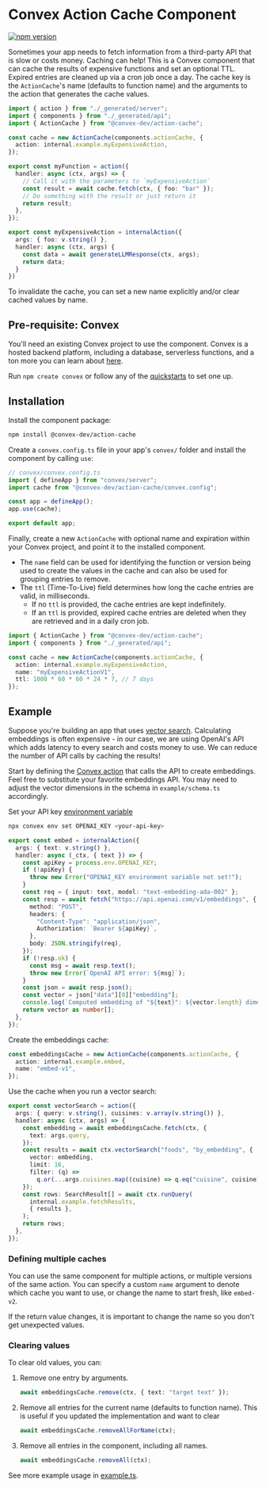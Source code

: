 # Convex Action Cache Component

[![npm version](https://badge.fury.io/js/@convex-dev%2Faction-cache.svg)](https://badge.fury.io/js/@convex-dev%2Faction-cache)

<!-- START: Include on https://convex.dev/components -->

Sometimes your app needs to fetch information from a third-party API that is slow or costs money. Caching can help! This is a Convex component that can cache the results of expensive functions and set an optional TTL. Expired entries are cleaned up via a cron job once a day. The cache key is the `ActionCache`'s name (defaults to function name) and the arguments to the action that generates the cache values.

```ts
import { action } from "./_generated/server";
import { components } from "./_generated/api";
import { ActionCache } from "@convex-dev/action-cache";

const cache = new ActionCache(components.actionCache, {
  action: internal.example.myExpensiveAction,
});

export const myFunction = action({
  handler: async (ctx, args) => {
    // Call it with the parameters to `myExpensiveAction`
    const result = await cache.fetch(ctx, { foo: "bar" });
    // Do something with the result or just return it
    return result;
  },
});

export const myExpensiveAction = internalAction({
  args: { foo: v.string() },
  handler: async (ctx, args) {
    const data = await generateLLMResponse(ctx, args);
    return data;
  }
})
```

To invalidate the cache, you can set a new name explicitly and/or clear cached values by name.

## Pre-requisite: Convex

You'll need an existing Convex project to use the component.
Convex is a hosted backend platform, including a database, serverless functions,
and a ton more you can learn about [here](https://docs.convex.dev/get-started).

Run `npm create convex` or follow any of the [quickstarts](https://docs.convex.dev/home) to set one up.

## Installation

Install the component package:

```bash
npm install @convex-dev/action-cache
```

Create a `convex.config.ts` file in your app's `convex/` folder and install the component by calling `use`:

```ts
// convex/convex.config.ts
import { defineApp } from "convex/server";
import cache from "@convex-dev/action-cache/convex.config";

const app = defineApp();
app.use(cache);

export default app;
```

Finally, create a new `ActionCache` with optional name and expiration within your Convex project, and point it to the installed component.

- The `name` field can be used for identifying the function or version being used to create the values in the cache and can also be used for grouping entries to remove.
- The `ttl` (Time-To-Live) field determines how long the cache entries are valid, in milliseconds.
  - If no `ttl` is provided, the cache entries are kept indefinitely.
  - If an `ttl` is provided, expired cache entries are deleted when they are retrieved and in a daily cron job.

```ts
import { ActionCache } from "@convex-dev/action-cache";
import { components } from "./_generated/api";

const cache = new ActionCache(components.actionCache, {
  action: internal.example.myExpensiveAction,
  name: "myExpensiveActionV1",
  ttl: 1000 * 60 * 60 * 24 * 7, // 7 days
});
```

## Example

Suppose you're building an app that uses [vector search](https://docs.convex.dev/search/vector-search). Calculating embeddings is often expensive - in our case, we are using OpenAI's API which adds latency to every search and costs money to use. We can reduce the number of API calls by caching the results!

Start by defining the [Convex action](https://docs.convex.dev/functions/actions) that calls the API to create embeddings. Feel free to substitute your favorite embeddings API. You may need to adjust the vector dimensions in the schema in `example/schema.ts` accordingly.

Set your API key [environment variable](https://docs.convex.dev/production/environment-variables)

```bash
npx convex env set OPENAI_KEY <your-api-key>
```

```ts
export const embed = internalAction({
  args: { text: v.string() },
  handler: async (_ctx, { text }) => {
    const apiKey = process.env.OPENAI_KEY;
    if (!apiKey) {
      throw new Error("OPENAI_KEY environment variable not set!");
    }
    const req = { input: text, model: "text-embedding-ada-002" };
    const resp = await fetch("https://api.openai.com/v1/embeddings", {
      method: "POST",
      headers: {
        "Content-Type": "application/json",
        Authorization: `Bearer ${apiKey}`,
      },
      body: JSON.stringify(req),
    });
    if (!resp.ok) {
      const msg = await resp.text();
      throw new Error(`OpenAI API error: ${msg}`);
    }
    const json = await resp.json();
    const vector = json["data"][0]["embedding"];
    console.log(`Computed embedding of "${text}": ${vector.length} dimensions`);
    return vector as number[];
  },
});
```

Create the embeddings cache:

```ts
const embeddingsCache = new ActionCache(components.actionCache, {
  action: internal.example.embed,
  name: "embed-v1",
});
```

Use the cache when you run a vector search:

```ts
export const vectorSearch = action({
  args: { query: v.string(), cuisines: v.array(v.string()) },
  handler: async (ctx, args) => {
    const embedding = await embeddingsCache.fetch(ctx, {
      text: args.query,
    });
    const results = await ctx.vectorSearch("foods", "by_embedding", {
      vector: embedding,
      limit: 16,
      filter: (q) =>
        q.or(...args.cuisines.map((cuisine) => q.eq("cuisine", cuisine))),
    });
    const rows: SearchResult[] = await ctx.runQuery(
      internal.example.fetchResults,
      { results },
    );
    return rows;
  },
});
```

### Defining multiple caches

You can use the same component for multiple actions, or multiple versions of the
same action. You can specify a custom `name` argument to denote which cache you
want to use, or change the name to start fresh, like `embed-v2`.

If the return value changes, it is important to change the name so you don't get unexpected values.

### Clearing values

To clear old values, you can:

1. Remove one entry by arguments.

   ```ts
   await embeddingsCache.remove(ctx, { text: "target text" });
   ```

2. Remove all entries for the current name (defaults to function name).
   This is useful if you updated the implementation and want to clear

   ```ts
   await embeddingsCache.removeAllForName(ctx);
   ```

3. Remove all entries in the component, including all names.
   ```ts
   await embeddingsCache.removeAll(ctx);
   ```

See more example usage in [example.ts](./example/convex/example.ts).

<!-- END: Include on https://convex.dev/components -->
